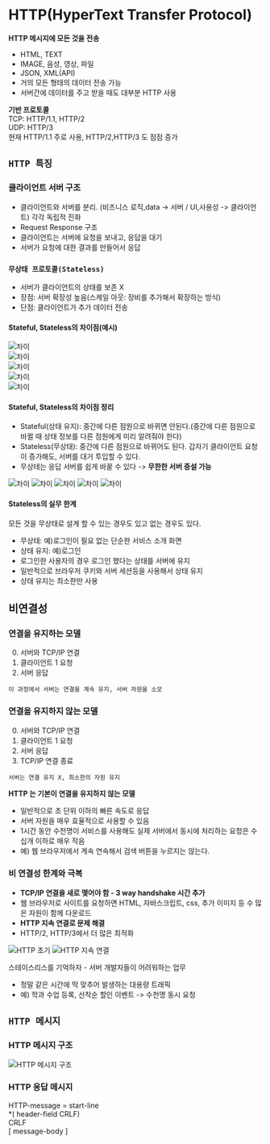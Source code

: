 # HTTP(HyperText Transfer Protocol)  
**HTTP 메시지에 모든 것을 전송**  
- HTML, TEXT  
- IMAGE, 음성, 영상, 파일  
- JSON, XML(API)  
- 거의 모든 형태의 데이터 전송 가능  
- 서버간에 데이터를 주고 받을 때도 대부분 HTTP 사용  

**기반 프로토콜**  
TCP: HTTP/1.1, HTTP/2  
UDP: HTTP/3  
현재 HTTP/1.1 주로 사용, HTTP/2,HTTP/3 도 점점 증가  

## `HTTP 특징`
### 클라이언트 서버 구조
- 클라이언트와 서버를 분리. (비즈니스 로직,data -> 서버 / UI,사용성 -> 클라이언트) 각각 독립적 진화  
- Request Response 구조  
- 클라이언트는 서버에 요청을 보내고, 응답을 대기  
- 서버가 요청에 대한 결과를 만들어서 응답  

### `무상태 프로토콜(Stateless)`    
- 서버가 클라이언트의 상태를 보존 X  
- 장점: 서버 확장성 높음(스케일 아웃: 장비를 추가해서 확장하는 방식)  
- 단점: 클라이언트가 추가 데이터 전송  

#### Stateful, Stateless의 차이점(예시)
![차이](https://github.com/euichanhwang/CS_study/blob/main/img/3.http.pdf-9.jpg)  
![차이](https://github.com/euichanhwang/CS_study/blob/main/img/3.http.pdf-10.jpg)  
![차이](https://github.com/euichanhwang/CS_study/blob/main/img/3.http.pdf-11.jpg)  
![차이](https://github.com/euichanhwang/CS_study/blob/main/img/3.http.pdf-12.jpg)  
![차이](https://github.com/euichanhwang/CS_study/blob/main/img/3.http.pdf-13.jpg)  

#### Stateful, Stateless의 차이점 정리
- Stateful(상태 유지): 중간에 다른 점원으로 바뀌면 안된다.(중간에 다른 점원으로 바뀔 때 상태 정보를 다른 점원에게 미리 알려줘야 한다)  
- Stateless(무상태): 중간에 다른 점원으로 바뀌어도 된다. 갑자기 클라이언트 요청이 증가해도, 서버를 대거 투입할 수 있다.    
- 무상테는 응답 서버를 쉽게 바꿀 수 있다 -> **무한한 서버 증설 가능**  

![차이](https://github.com/euichanhwang/CS_study/blob/main/img/3.http.pdf-15.jpg)
![차이](https://github.com/euichanhwang/CS_study/blob/main/img/3.http.pdf-16.jpg)
![차이](https://github.com/euichanhwang/CS_study/blob/main/img/3.http.pdf-17.jpg)
![차이](https://github.com/euichanhwang/CS_study/blob/main/img/3.http.pdf-18.jpg)
![차이](https://github.com/euichanhwang/CS_study/blob/main/img/3.http.pdf-19.jpg)

#### Stateless의 실무 한계
모든 것을 무상태로 설계 할 수 있는 경우도 있고 없는 경우도 있다.  
- 무상태: 예)로그인이 필요 없는 단순한 서비스 소개 화면
- 상태 유지: 예)로그인  
- 로그인한 사용자의 경우 로그인 했다는 상태를 서버에 유지    
- 일반적으로 브라우저 쿠키와 서버 세션등을 사용해서 상태 유지  
- 상태 유지는 최소한만 사용  

## 비연결성
### 연결을 유지하는 모델
0. 서버와 TCP/IP 연결  
1. 클라이언트 1 요청  
2. 서버 응답  

`이 과정에서 서버는 연결을 계속 유지, 서버 자원을 소모`  

### 연결을 유지하지 않는 모델 
0. 서버와 TCP/IP 연결  
1. 클라이언트 1 요청  
2. 서버 응답  
3. TCP/IP 연결 종료  

`서버는 연결 유지 X, 최소한의 자원 유지`  

**HTTP 는 기본이 연결을 유지하지 않는 모델**  
- 일반적으로 초 단위 이하의 빠른 속도로 응답  
- 서버 자원을 매우 효율적으로 사용할 수 있음  
- 1시간 동안 수천명이 서비스를 사용해도 실제 서버에서 동시에 처리하는 요청은 수십개 이하로 매우 작음  
- 예) 웹 브라우저에서 계속 연속해서 검색 버튼을 누르지는 않는다.  

### 비 연결성 한계와 극복
- **TCP/IP 연결을 새로 맺어야 함 - 3 way handshake 시간 추가**  
- 웹 브라우저로 사이트를 요청하면 HTML, 자바스크립트, css, 추가 이미지 등 수 많은 자원이 함께 다운로드  
- **HTTP 지속 연결로 문제 해결**  
- HTTP/2, HTTP/3에서 더 많은 최적화  

![HTTP 초기](https://github.com/euichanhwang/CS_study/blob/main/img/3.http.pdf-33.jpg)
![HTTP 지속 연결](https://github.com/euichanhwang/CS_study/blob/main/img/3.http.pdf-34.jpg)

스테이스리스를 기억하자 - 서버 개발자들이 어려워하는 업무
- 정말 같은 시간에 딱 맞추어 발생하는 대용량 트래픽  
- 예) 학과 수업 등록, 선착순 할인 이벤트 -> 수천명 동시 요청  

## `HTTP 메시지`
### HTTP 메시지 구조 
![HTTP 메시지 구조](https://github.com/euichanhwang/CS_study/blob/main/img/3.http.pdf-39.jpg)  

### HTTP 응답 메시지
HTTP-message   =  start-line  
                  *( header-field CRLF)  
                  CRLF  
                  [ message-body ]  
                  


